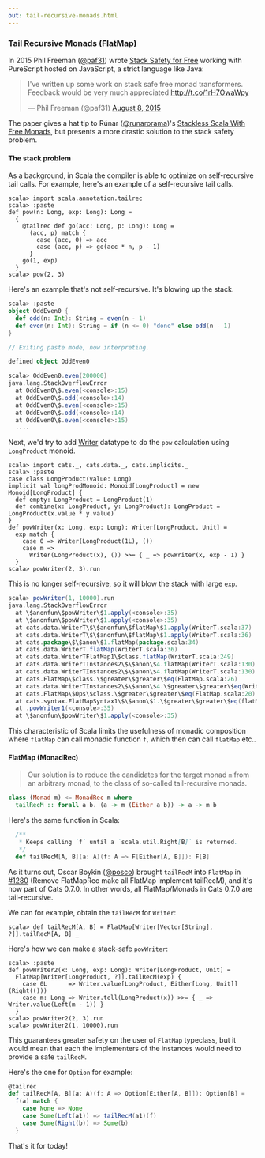 ```yaml
---
out: tail-recursive-monads.html
---
```


  [@runarorama]: https://twitter.com/runarorama
  [@paf31]: https://twitter.com/paf31
  [ssfmvid]: http://skillsmatter.com/podcast/scala/stackless-scala-free-monads
  [ssfmpaper]: http://days2012.scala-lang.org/sites/days2012/files/bjarnason_trampolines.pdf
  [ssff]: http://functorial.com/stack-safety-for-free/index.pdf
  [Writer]: Writer.html
  [@posco]: https://twitter.com/posco
  [1280]: https://github.com/typelevel/cats/pull/1280

### Tail Recursive Monads (FlatMap)

In 2015 Phil Freeman ([@paf31][@paf31]) wrote [Stack Safety for Free][ssff] working with PureScript hosted on JavaScript, a strict language like Java:

<blockquote class="twitter-tweet" data-lang="en"><p lang="en" dir="ltr">I&#39;ve written up some work on stack safe free monad transformers. Feedback would be very much appreciated <a href="http://t.co/1rH7OwaWpy">http://t.co/1rH7OwaWpy</a></p>&mdash; Phil Freeman (@paf31) <a href="https://twitter.com/paf31/status/630148424478781441">August 8, 2015</a></blockquote>
<script async src="//platform.twitter.com/widgets.js" charset="utf-8"></script>

The paper gives a hat tip to Rúnar ([@runarorama][@runarorama])'s [Stackless Scala With Free Monads][ssfmpaper],
but presents a more drastic solution to the stack safety problem.

#### The stack problem

As a background, in Scala the compiler is able to optimize on self-recursive tail calls.
For example, here's an example of a self-recursive tail calls.

```console
scala> import scala.annotation.tailrec
scala> :paste
def pow(n: Long, exp: Long): Long =
  {
    @tailrec def go(acc: Long, p: Long): Long =
      (acc, p) match {
        case (acc, 0) => acc
        case (acc, p) => go(acc * n, p - 1)
      }
    go(1, exp)
  }
scala> pow(2, 3)
```

Here's an example that's not self-recursive. It's blowing up the stack.

```scala
scala> :paste
object OddEven0 {
  def odd(n: Int): String = even(n - 1)
  def even(n: Int): String = if (n <= 0) "done" else odd(n - 1)
}

// Exiting paste mode, now interpreting.

defined object OddEven0

scala> OddEven0.even(200000)
java.lang.StackOverflowError
  at OddEven0\$.even(<console>:15)
  at OddEven0\$.odd(<console>:14)
  at OddEven0\$.even(<console>:15)
  at OddEven0\$.odd(<console>:14)
  at OddEven0\$.even(<console>:15)
  ....
```

Next, we'd try to add [Writer][Writer] datatype to do the `pow` calculation using `LongProduct` monoid.

```console
scala> import cats._, cats.data._, cats.implicits._
scala> :paste
case class LongProduct(value: Long)
implicit val longProdMonoid: Monoid[LongProduct] = new Monoid[LongProduct] {
  def empty: LongProduct = LongProduct(1)
  def combine(x: LongProduct, y: LongProduct): LongProduct = LongProduct(x.value * y.value)
}
def powWriter(x: Long, exp: Long): Writer[LongProduct, Unit] =
  exp match {
    case 0 => Writer(LongProduct(1L), ())
    case m =>
      Writer(LongProduct(x), ()) >>= { _ => powWriter(x, exp - 1) }
  }
scala> powWriter(2, 3).run
```

This is no longer self-recursive, so it will blow the stack with large `exp`.

```scala
scala> powWriter(1, 10000).run
java.lang.StackOverflowError
  at \$anonfun\$powWriter\$1.apply(<console>:35)
  at \$anonfun\$powWriter\$1.apply(<console>:35)
  at cats.data.WriterT\$\$anonfun\$flatMap\$1.apply(WriterT.scala:37)
  at cats.data.WriterT\$\$anonfun\$flatMap\$1.apply(WriterT.scala:36)
  at cats.package\$\$anon\$1.flatMap(package.scala:34)
  at cats.data.WriterT.flatMap(WriterT.scala:36)
  at cats.data.WriterTFlatMap1\$class.flatMap(WriterT.scala:249)
  at cats.data.WriterTInstances2\$\$anon\$4.flatMap(WriterT.scala:130)
  at cats.data.WriterTInstances2\$\$anon\$4.flatMap(WriterT.scala:130)
  at cats.FlatMap\$class.\$greater\$greater\$eq(FlatMap.scala:26)
  at cats.data.WriterTInstances2\$\$anon\$4.\$greater\$greater\$eq(WriterT.scala:130)
  at cats.FlatMap\$Ops\$class.\$greater\$greater\$eq(FlatMap.scala:20)
  at cats.syntax.FlatMapSyntax1\$\$anon\$1.\$greater\$greater\$eq(flatMap.scala:6)
  at .powWriter1(<console>:35)
  at \$anonfun\$powWriter\$1.apply(<console>:35)
```

This characteristic of Scala limits the usefulness of monadic composition where `flatMap` can call
monadic function `f`, which then can call `flatMap` etc..

#### FlatMap (MonadRec)

> Our solution is to reduce the candidates for the target monad `m` from an arbitrary
> monad, to the class of so-called tail-recursive monads.

```haskell
class (Monad m) <= MonadRec m where
  tailRecM :: forall a b. (a -> m (Either a b)) -> a -> m b
```

Here's the same function in Scala:

```scala
  /**
   * Keeps calling `f` until a `scala.util.Right[B]` is returned.
   */
  def tailRecM[A, B](a: A)(f: A => F[Either[A, B]]): F[B]
```

As it turns out, Oscar Boykin ([@posco][@posco]) brought `tailRecM` into `FlatMap` in [#1280][1280]
(Remove FlatMapRec make all FlatMap implement tailRecM), and it's now part of Cats 0.7.0.
In other words, all FlatMap/Monads in Cats 0.7.0 are tail-recursive.

We can for example, obtain the `tailRecM` for `Writer`:

```console
scala> def tailRecM[A, B] = FlatMap[Writer[Vector[String], ?]].tailRecM[A, B] _
```

Here's how we can make a stack-safe `powWriter`:

```console
scala> :paste
def powWriter2(x: Long, exp: Long): Writer[LongProduct, Unit] =
  FlatMap[Writer[LongProduct, ?]].tailRecM(exp) {
    case 0L      => Writer.value[LongProduct, Either[Long, Unit]](Right(()))
    case m: Long => Writer.tell(LongProduct(x)) >>= { _ => Writer.value(Left(m - 1)) }
  }
scala> powWriter2(2, 3).run
scala> powWriter2(1, 10000).run
```

This guarantees greater safety on the user of `FlatMap` typeclass, but it would mean that
each the implementers of the instances would need to provide a safe `tailRecM`.

Here's the one for `Option` for example:

```scala
@tailrec
def tailRecM[A, B](a: A)(f: A => Option[Either[A, B]]): Option[B] =
  f(a) match {
    case None => None
    case Some(Left(a1)) => tailRecM(a1)(f)
    case Some(Right(b)) => Some(b)
  }
```

That's it for today!
